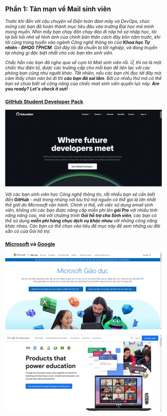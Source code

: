 ## Phần 1: Tản mạn về Mail sinh viên

_Trước khi đến với câu chuyện về Điện toán đám mây và DevOps, chúc mừng các bạn đã hoàn thành mục tiêu đậu vào trường
Đại học mà mình mong muốn. Nhìn mấy bạn chạy đôn chạy đáo đi nộp hồ sơ nhập học, tôi lại bồi hồi nhớ về hình ảnh của
chính bản thân cách đây bốn năm trước, khi tôi cũng trúng tuyển vào ngành Công nghệ thông tin của **Khoa học Tự nhiên -
ĐHQG TPHCM**. Giờ đây tôi đã chuẩn bị tốt nghiệp, và đang truyền lại những gì đặc biệt nhất cho các bạn tân sinh viên._

_Chắc hẳn các bạn đã nghe qua về cụm từ Mail sinh viên rồi. Ừ, thì nó là một chiếc thư điện tử, được các trường cấp cho
mỗi bạn để liên lạc với các phòng ban cũng như người khác. Tất nhiên, nếu các bạn chỉ đọc tới đây mà cảm thấy chán nản
bỏ đi thì **các bạn đã sai lầm**. Bởi có nhiều thứ mà có thể bạn sẽ chưa biết về công năng của chiếc mail sinh viên quyền lực
này. **Are you ready? Let's check it out!**_

### [GitHub Student Developer Pack](https://education.github.com/pack)

![Github](../img/image1.png)

_Với các bạn sinh viên học Công nghệ thông tin, rất nhiều bạn sẽ cần biết đến **GitHub** - một trong những nơi lưu trữ mã nguồn có thể gọi là lớn nhất thế giới do Microsoft vận hành. Chính vì thế, với việc sử dụng email sinh viên, không chỉ các bạn được nâng cấp miễn phí lên **gói Pro** với nhiều tính năng nâng cao, mà với chương trình **Gói hỗ trợ cho Sinh viên**, các bạn có thể sử dụng **miễn phí hàng chục dịch vụ khác nhau** với những công năng khác nhau. Các bạn có thể chọn vào tiêu đề mục này để xem những ưu đãi sẵn có của Gói hỗ trợ._

### [Microsoft](https://www.microsoft.com/vi-vn/education) và [Google](https://edu.google.com/)

![Microsoft](../img/image2.png)

![Google](../img/image3.png)
